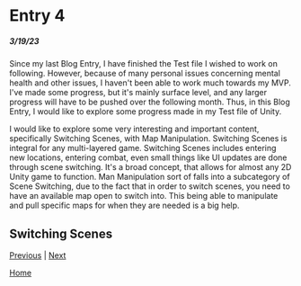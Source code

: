 # Entry 4
##### 3/19/23

Since my last Blog Entry, I have finished the Test file I wished to work on following.
However, because of many personal issues concerning mental health and other issues, I haven't been able to work much towards my MVP.
I've made some progress, but it's mainly surface level, and any larger progress will have to be pushed over the following month.
Thus, in this Blog Entry, I would like to explore some progress made in my Test file of Unity.

I would like to explore some very interesting and important content, specifically Switching Scenes, with Map Manipulation.
Switching Scenes is integral for any multi-layered game. Switching Scenes includes entering new locations, entering combat, even small things like UI updates are done through scene switching.
It's a broad concept, that allows for almost any 2D Unity game to function.
Man Manipulation sort of falls into a subcategory of Scene Switching, due to the fact that in order to switch scenes, you need to have an available map open to switch into.
This being able to manipulate and pull specific maps for when they are needed is a big help.

## Switching Scenes

[Previous](entry03.md) | [Next](entry05.md)

[Home](../README.md)
